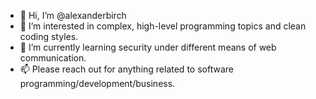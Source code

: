 - 👋 Hi, I’m @alexanderbirch
- 👀 I’m interested in complex, high-level programming topics and clean coding styles.
- 🌱 I’m currently learning security under different means of web communication.
- 📫 Please reach out for anything related to software programming/development/business.

<!---
alexanderbirch/alexanderbirch is a ✨ special ✨ repository because its `README.md` (this file) appears on your GitHub profile.
You can click the Preview link to take a look at your changes.
--->
